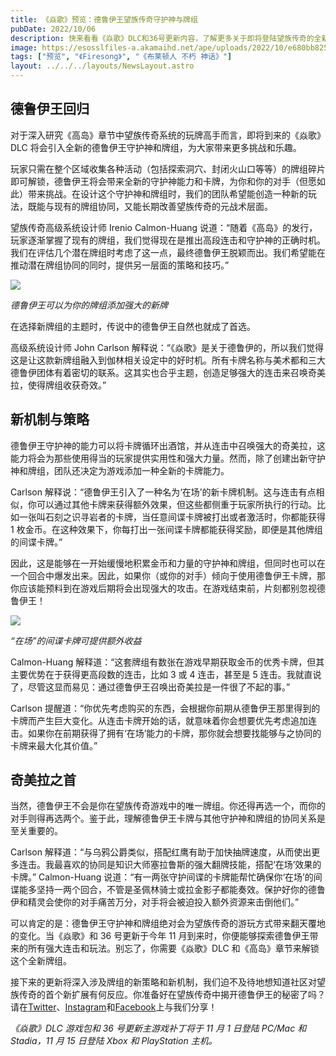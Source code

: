 ```yaml
---
title: 《焱歌》预览：德鲁伊王望族传奇守护神与牌组
pubDate: 2022/10/06
description: 快来看看《焱歌》DLC和36号更新内容，了解更多关于即将登陆望族传奇的全新守护神和牌组。
image: https://esosslfiles-a.akamaihd.net/ape/uploads/2022/10/e680bb825ec542b35e3b363614e748c7.jpg
tags: ["预览", "《Firesong》", "《布莱顿人 不朽 神话》"]
layout: ../../../layouts/NewsLayout.astro
---
```


## 德鲁伊王回归

对于深入研究《高岛》章节中望族传奇系统的玩牌高手而言，即将到来的《焱歌》DLC 将会引入全新的德鲁伊王守护神和牌组，为大家带来更多挑战和乐趣。

玩家只需在整个区域收集各种活动（包括探索洞穴、封闭火山口等等）的牌组碎片即可解锁，德鲁伊王将会带来全新的守护神能力和卡牌，为你和你的对手（但愿如此）带来挑战。在设计这个守护神和牌组时，我们的团队希望能创造一种新的玩法，既能与现有的牌组协同，又能长期改善望族传奇的元战术层面。

望族传奇高级系统设计师 Irenio Calmon-Huang
说道：“随着《高岛》的发行，玩家逐渐掌握了现有的牌组，我们觉得现在是推出高段连击和守护神的正确时机。我们在评估几个潜在牌组时考虑了这一点，最终德鲁伊王脱颖而出。我们希望能在推动潜在牌组协同的同时，提供另一层面的策略和技巧。”

![](https://esosslfiles-a.akamaihd.net/ape/uploads/2022/10/0a91bd363912f56758b0a5ba0aa6f9fe.jpg)

_德鲁伊王可以为你的牌组添加强大的新牌_

在选择新牌组的主题时，传说中的德鲁伊王自然也就成了首选。

高级系统设计师 John Carlson
解释说：“《焱歌》是关于德鲁伊的，所以我们觉得这是让这款新牌组融入到伽林相关设定中的好时机。所有卡牌名称与美术都和三大德鲁伊团体有着密切的联系。这其实也合乎主题，创造足够强大的连击来召唤奇美拉，使得牌组收获奇效。”

## 新机制与策略

德鲁伊王守护神的能力可以将卡牌循环出酒馆，并从连击中召唤强大的奇美拉，这能力将会为那些使用得当的玩家提供实用性和强大力量。然而，除了创建出新守护神和牌组，团队还决定为游戏添加一种全新的卡牌能力。

Carlson 解释说：“德鲁伊王引入了一种名为‘在场’的新卡牌机制。这与连击有点相似，你可以通过其他卡牌来获得额外效果，但这些都侧重于玩家所执行的行动。比如一张叫石刻之识寻岩者的卡牌，当任意间谍卡牌被打出或者激活时，你都能获得 1
枚金币。在这种效果下，你每打出一张间谍卡牌都能获得奖励，即便是其他牌组的间谍卡牌。”

因此，这是能够在一开始缓慢地积累金币和力量的守护神和牌组，但同时也可以在一个回合中爆发出来。因此，如果你（或你的对手）倾向于使用德鲁伊王卡牌，那你应该能预料到在游戏后期将会出现强大的攻击。在游戏结束前，片刻都别忽视德鲁伊王！

![](https://esosslfiles-a.akamaihd.net/ape/uploads/2022/10/0409c90af13f9e9054502d9f6eb9c0e8.jpg)

_“在场”的间谍卡牌可提供额外收益_

Calmon-Huang 解释道：“这套牌组有数张在游戏早期获取金币的优秀卡牌，但其主要优势在于获得更高段数的连击，比如 3 或 4 连击，甚至是 5 连击。我就直说了，尽管这显而易见：通过德鲁伊王召唤出奇美拉是一件很了不起的事。”

Carlson
提醒道：“你优先考虑购买的东西，会根据你前期从德鲁伊王那里得到的卡牌而产生巨大变化。从连击卡牌开始的话，就意味着你会想要优先考虑追加连击。如果你在前期获得了拥有‘在场’能力的卡牌，那你就会想要找能够与之协同的卡牌来最大化其价值。”

## 奇美拉之首

当然，德鲁伊王不会是你在望族传奇游戏中的唯一牌组。你还得再选一个，而你的对手则得再选两个。鉴于此，理解德鲁伊王卡牌与其他守护神和牌组的协同关系是至关重要的。

Carlson 解释道：“与乌鸦公爵类似，搭配红鹰有助于加快抽牌速度，从而使出更多连击。我最喜欢的协同是知识大师塞拉鲁斯的强大翻牌技能，搭配‘在场’效果的卡牌。” Calmon-Huang
说道：“有一两张守护间谍的卡牌能帮忙确保你‘在场’的间谍能多坚持一两个回合，不管是圣佩林骑士或拉金影子都能奏效。保护好你的德鲁伊和精灵会使你的对手痛苦万分，对手将会被迫投入额外资源来击倒他们。”

可以肯定的是：德鲁伊王守护神和牌组绝对会为望族传奇的游玩方式带来翻天覆地的变化。当《焱歌》和 36 号更新于今年 11 月到来时，你便能够探索德鲁伊王带来的所有强大连击和玩法。别忘了，你需要《焱歌》DLC 和《高岛》章节来解锁这个全新牌组。

接下来的更新将深入涉及牌组的新策略和新机制，我们迫不及待地想知道社区对望族传奇的首个新扩展有何反应。你准备好在望族传奇中揭开德鲁伊王的秘密了吗？请在[Twitter](https://twitter.com/TESOnline)、[Instagram](https://www.instagram.com/elderscrollsonline/)和[Facebook](https://www.facebook.com/ElderScrollsOnline)上与我们分享！

_《焱歌》DLC 游戏包和 36 号更新主游戏补丁将于 11 月 1 日登陆 PC/Mac 和 Stadia，11 月 15 日登陆 Xbox 和 PlayStation 主机。_
